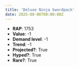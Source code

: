 ```yaml
---
title: 'Deluxe Ninja Swordpack'
date: 2025-08-06T00:00:00Z
---
```

- **RAP**: 1753
- **Value**: -1
- **Demand level**: -1
- **Trend**: -1
- **Projected?**: True
- **Hyped?**: True
- **Rare?**: True
